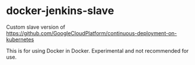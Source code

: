 # docker-jenkins-slave
Custom slave version of https://github.com/GoogleCloudPlatform/continuous-deployment-on-kubernetes

This is for using Docker in Docker.  Experimental and not recommended for use.

